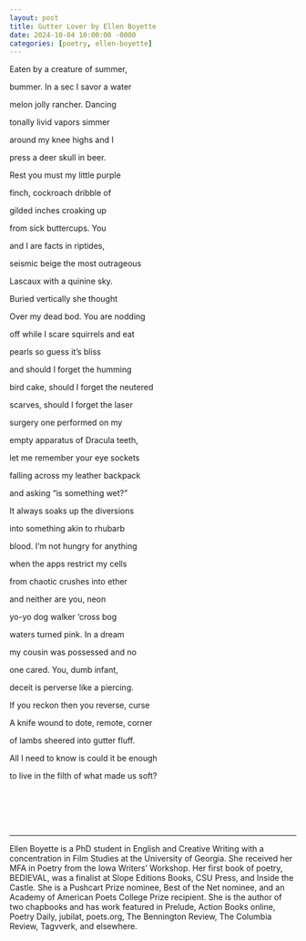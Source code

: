```yaml
---
layout: post
title: Gutter Lover by Ellen Boyette
date: 2024-10-04 10:00:00 -0000
categories: [poetry, ellen-boyette]
---
```

<div class="poem">
Eaten by a creature of summer,

<span class="indent-1">bummer. In a sec I savor a water</span>

<span class="indent-2">melon jolly rancher. Dancing</span>


tonally livid vapors simmer 

<span class="indent-1">around my knee highs and I</span>

<span class="indent-2">press a deer skull in beer.</span>


Rest you must my little purple

<span class="indent-1">finch, cockroach dribble of</span>

<span class="indent-2">gilded inches croaking up</span>


from sick buttercups. You

<span class="indent-1">and I are facts in riptides,</span>

<span class="indent-2">seismic beige the most outrageous</span>


Lascaux with a quinine sky. 

<span class="indent-1">Buried vertically she thought</span>

<span class="indent-2">Over my dead bod. You are nodding</span>


off while I scare squirrels and eat

<span class="indent-1">pearls so guess it’s bliss</span>

<span class="indent-2">and should I forget the humming</span>


bird cake, should I forget the neutered 

<span class="indent-1">scarves, should I forget the laser</span>

<span class="indent-2">surgery one performed on my</span>


empty apparatus of Dracula teeth, 

<span class="indent-1">let me remember your eye sockets</span>

<span class="indent-2">falling across my leather backpack</span>


and asking “is something wet?” 

<span class="indent-1">It always soaks up the diversions</span>

<span class="indent-2">into something akin to rhubarb</span>


blood. I’m not hungry for anything

<span class="indent-1">when the apps restrict my cells</span>

<span class="indent-2">from chaotic crushes into ether</span>


and neither are you, neon 

<span class="indent-1">yo-yo dog walker ‘cross bog</span>

<span class="indent-2">waters turned pink. In a dream</span>


my cousin was possessed and no 

<span class="indent-1">one cared. You, dumb infant,</span>

<span class="indent-2">deceit is perverse like a piercing.</span>


If you reckon then you reverse, curse

<span class="indent-1">A knife wound to dote, remote, corner</span>

<span class="indent-2">of lambs sheered into gutter fluff.</span>


All I need to know is could it be enough

<span class="indent-1">to live in the filth of what made us soft?</span>
</div>
<br><br>
<br><br>
<hr>
Ellen Boyette is a PhD student in English and Creative Writing with a concentration in Film Studies at the University of Georgia.  She received her MFA in Poetry from the Iowa Writers’ Workshop. Her first book of poetry, BEDIEVAL, was a finalist at Slope Editions Books, CSU Press, and Inside the Castle. She is a Pushcart Prize nominee, Best of the Net nominee, and an Academy of American Poets College Prize recipient. She is the author of two chapbooks and has work featured in Prelude, Action Books online, Poetry Daily, jubilat, poets.org, The Bennington Review, The Columbia Review, Tagvverk, and elsewhere.
